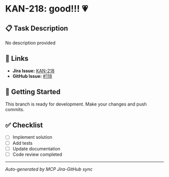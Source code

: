 # KAN-218: good!!! 💗

## 📋 Task Description
No description provided

## 🔗 Links
- **Jira Issue:** [KAN-218](https://yaazoru.atlassian.net/browse/KAN-218)
- **GitHub Issue:** [#118](https://github.com/yaazoruTeam/website/issues/118)

## 🚀 Getting Started
This branch is ready for development. Make your changes and push commits.

## ✅ Checklist
- [ ] Implement solution
- [ ] Add tests
- [ ] Update documentation
- [ ] Code review completed

---
*Auto-generated by MCP Jira-GitHub sync*
